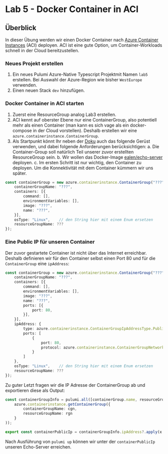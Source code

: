 # Lab 5 - Docker Container in ACI

## Überblick

In dieser Übung werden wir einen Docker Container nach [Azure Container Instances](https://docs.microsoft.com/en-us/azure/container-instances/container-instances-overview) (ACI) deployen. ACI ist eine gute Option, um Container-Workloads schnell in der Cloud bereitzustellen. 

### Neues Projekt erstellen

1. Ein neues Pulumi Azure-Native Typescript Projektmit Namen `lab5` erstellen. Bei Auswahl der Azure-Region wie bisher `WestEurope` verwenden.
2. Einen neuen Stack `dev` hinzufügen.

### Docker Container in ACI starten

1. Zuerst eine ResourceGroup analog Lab3 erstellen.
2. ACI kennt auf oberster Ebene nur eine ContainerGroup, also potentiell mehr als einen Container (man kann es sich vage als ein docker-compose in der Cloud vorstellen). Deshalb erstellen wir eine `azure.containerinstance.ContainerGroup`.
3. Als Startpunkt könnt Ihr neben der [Doku](https://www.pulumi.com/docs/reference/pkg/azure-native/containerinstance/containergroup/) auch das folgende Gerüst verwenden, und dabei folgende Anforderungen berücksichtigen:
a. Die Container-Group soll natürlich Teil unserer zuvor erstellten ResourceGroup sein.
b. Wir wollen das Docker-Image [ealen/echo-server](https://hub.docker.com/r/ealen/echo-server) deployen.
c. Im ersten Schritt ist nur wichtig, den Container zu deployen. Um die Konnektivität mit dem Container kümmern wir uns später.

```ts
const containerGroup = new azure.containerinstance.ContainerGroup("???", {
    containerGroupName: "???",
    containers: [{
        command: [],
        environmentVariables: [],
        image: "???",
        name: "???",
    }],
    osType: "Linux",    // den String hier mit einem Enum ersetzen
    resourceGroupName: ???
});
```

### Eine Public IP für unseren Container

Der zuvor gestartete Container ist nicht über das Internet erreichbar. Deshalb definieren wir für den Container selbst einen Port 80 und für die `ContainerGroup` eine `ipAddress`:


```ts
const containerGroup = new azure.containerinstance.ContainerGroup("???", {
    containerGroupName: "???",
    containers: [{
        command: [],
        environmentVariables: [],
        image: "???",
        name: "???",
        ports: [{
            port: 80, 
        }],
    }],
    ipAddress: {
        type: azure.containerinstance.ContainerGroupIpAddressType.Public, 
        ports: [
            {
                port: 80, 
                protocol: azure.containerinstance.ContainerGroupNetworkProtocol.TCP,
            }
        ]
    },
    osType: "Linux",    // den String hier mit einem Enum ersetzen
    resourceGroupName: ???
});
```

Zu guter Letzt fragen wir die IP Adresse der ContainerGroup ab und exportieren diese als Output:
```ts
const containerGroupInfo = pulumi.all([containerGroup.name, resourceGroup.name]).apply(([cgn, rgn]) => 
    azure.containerinstance.getContainerGroup({
        containerGroupName: cgn, 
        resourceGroupName: rgn
    }
));

export const containerPublicIp = containerGroupInfo.ipAddress?.apply(x => x?.ip);
```

Nach Ausführung von `pulumi up` können wir unter der `containerPublicIp` unseren Echo-Server erreichen. 